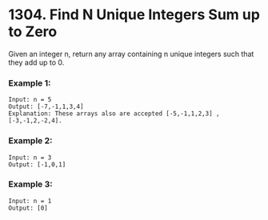 # 1304. Find N Unique Integers Sum up to Zero

Given an integer n, return any array containing n unique integers such that they add up to 0.

### Example 1:

```
Input: n = 5
Output: [-7,-1,1,3,4]
Explanation: These arrays also are accepted [-5,-1,1,2,3] , [-3,-1,2,-2,4].
```

### Example 2:

```
Input: n = 3
Output: [-1,0,1]
```

### Example 3:

```
Input: n = 1
Output: [0]
```
